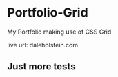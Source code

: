 # Portfolio-Grid

My Portfolio making use of CSS Grid

live url: daleholstein.com

## Just more tests
